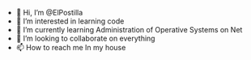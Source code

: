 - 👋 Hi, I’m @ElPostilla
- 👀 I’m interested in learning code
- 🌱 I’m currently learning Administration of Operative Systems on Net
- 💞️ I’m looking to collaborate on everything
- 📫 How to reach me In my house

<!---
ElPostilla/ElPostilla is a ✨ special ✨ repository because its `README.md` (this file) appears on your GitHub profile.
You can click the Preview link to take a look at your changes.
--->
